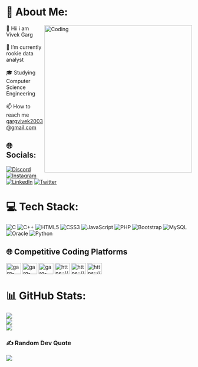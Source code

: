 # 💫 About Me:
<img align="right" alt="Coding" width="400" src="https://media1.giphy.com/media/RbDKaczqWovIugyJmW/200.gif"> 👋 Hii i am Vivek Garg<br><br>
🔭 I’m currently rookie data analyst<br><br>🎓 Studying Computer Science Engineering<br><br>📫 How to reach me gargvivek2003@gmail.com

## 🌐 Socials:

[![Discord](https://img.shields.io/badge/Discord-%237289DA.svg?logo=discord&logoColor=white)](htttps://discord.gg/Vivek#9927) [![Instagram](https://img.shields.io/badge/Instagram-%23E4405F.svg?logo=Instagram&logoColor=white)](https://instagram.com/vivek_garg03) [![LinkedIn](https://img.shields.io/badge/LinkedIn-%230077B5.svg?logo=linkedin&logoColor=white)](https://linkedin.com/in/vivek-garg-2992b5235) [![Twitter](https://img.shields.io/badge/Twitter-%231DA1F2.svg?logo=Twitter&logoColor=white)](https://twitter.com/gargvivek2003)

# 💻 Tech Stack:
![C](https://img.shields.io/badge/c-%2300599C.svg?style=for-the-badge&logo=c&logoColor=white) ![C++](https://img.shields.io/badge/c++-%2300599C.svg?style=for-the-badge&logo=c%2B%2B&logoColor=white) ![HTML5](https://img.shields.io/badge/html5-%23E34F26.svg?style=for-the-badge&logo=html5&logoColor=white) ![CSS3](https://img.shields.io/badge/css3-%231572B6.svg?style=for-the-badge&logo=css3&logoColor=white) ![JavaScript](https://img.shields.io/badge/javascript-%23323330.svg?style=for-the-badge&logo=javascript&logoColor=%23F7DF1E) ![PHP](https://img.shields.io/badge/php-%23777BB4.svg?style=for-the-badge&logo=php&logoColor=white) ![Bootstrap](https://img.shields.io/badge/bootstrap-%23563D7C.svg?style=for-the-badge&logo=bootstrap&logoColor=white) ![MySQL](https://img.shields.io/badge/mysql-%2300f.svg?style=for-the-badge&logo=mysql&logoColor=white) ![Oracle](https://img.shields.io/badge/Oracle-F80000?style=for-the-badge&logo=oracle&logoColor=white)
 ![Python](https://img.shields.io/badge/python-3670A0?style=for-the-badge&logo=python&logoColor=ffdd54) 

## 🌐 Competitive Coding Platforms

<p align="left" >
<a href="https://twitter.com/gargvivek2003" target="blank"><img align="center" src="https://raw.githubusercontent.com/rahuldkjain/github-profile-readme-generator/master/src/images/icons/Social/twitter.svg" alt="garg-twitter" height="30" width="40" /></a>
<a href="https://linkedin.com/in/vivek-garg-2992b5235" target="blank"><img align="center" src="https://raw.githubusercontent.com/rahuldkjain/github-profile-readme-generator/master/src/images/icons/Social/linked-in-alt.svg" alt="garg-linkedin" height="30" width="40" /></a>
<a href="https://instagram.com/vivek_garg03" target="blank"><img align="center" src="https://raw.githubusercontent.com/rahuldkjain/github-profile-readme-generator/master/src/images/icons/Social/instagram.svg" alt="garg-instagram" height="30" width="40" /></a>
<a href="https://www.leetcode.com/https:://leet_code" target="blank"><img align="center" src="https://raw.githubusercontent.com/rahuldkjain/github-profile-readme-generator/master/src/images/icons/Social/leet-code.svg" alt="https:://leet_code" height="30" width="40" /></a>
<a href="https://www.hackerearth.com/https:://hacker_earth" target="blank"><img align="center" src="https://raw.githubusercontent.com/rahuldkjain/github-profile-readme-generator/master/src/images/icons/Social/hackerearth.svg" alt="https:://hacker_earth" height="30" width="40" /></a>
<a href="https://auth.geeksforgeeks.org/user/https:://gfg" target="blank"><img align="center" src="https://raw.githubusercontent.com/rahuldkjain/github-profile-readme-generator/master/src/images/icons/Social/geeks-for-geeks.svg" alt="https:://gfg" height="30" width="40" /></a>
</p>

# 📊 GitHub Stats:

![](https://github-readme-stats.vercel.app/api?username=gargvivek2003&theme=radical&hide_border=false&include_all_commits=true&count_private=true)<br/>
![](https://github-readme-streak-stats.herokuapp.com/?user=gargvivek2003&theme=radical&hide_border=false)<br/>
![](https://github-readme-stats.vercel.app/api/top-langs/?username=gargvivek2003&theme=radical&hide_border=false&include_all_commits=true&count_private=true&layout=compact)

### ✍️ Random Dev Quote

![](https://quotes-github-readme.vercel.app/api?type=horizontal&theme=radical)
